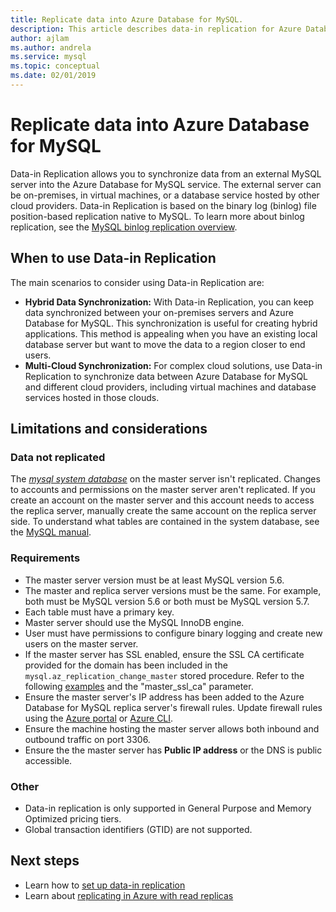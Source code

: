 ```yaml
---
title: Replicate data into Azure Database for MySQL.
description: This article describes data-in replication for Azure Database for MySQL.
author: ajlam
ms.author: andrela
ms.service: mysql
ms.topic: conceptual
ms.date: 02/01/2019
---
```


# Replicate data into Azure Database for MySQL

Data-in Replication allows you to synchronize data from an external MySQL server into the Azure Database for MySQL service. The external server can be on-premises, in virtual machines, or a database service hosted by other cloud providers. Data-in Replication is based on the binary log (binlog) file position-based replication native to MySQL. To learn more about binlog replication, see the [MySQL binlog replication overview](https://dev.mysql.com/doc/refman/5.7/en/binlog-replication-configuration-overview.html). 

## When to use Data-in Replication
The main scenarios to consider using Data-in Replication are:

- **Hybrid Data Synchronization:** With Data-in Replication, you can keep data synchronized between your on-premises servers and Azure Database for MySQL. This synchronization is useful for creating hybrid applications. This method is appealing when you have an existing local database server but want to move the data to a region closer to end users.
- **Multi-Cloud Synchronization:** For complex cloud solutions, use Data-in Replication to synchronize data between Azure Database for MySQL and different cloud providers, including virtual machines and database services hosted in those clouds.

## Limitations and considerations

### Data not replicated
The [*mysql system database*](https://dev.mysql.com/doc/refman/5.7/en/system-database.html) on the master server isn't replicated. Changes to accounts and permissions on the master server aren't replicated. If you create an account on the master server and this account needs to access the replica server, manually create the same account on the replica server side. To understand what tables are contained in the system database, see the [MySQL manual](https://dev.mysql.com/doc/refman/5.7/en/system-database.html).

### Requirements
- The master server version must be at least MySQL version 5.6. 
- The master and replica server versions must be the same. For example, both must be MySQL version 5.6 or both must be MySQL version 5.7.
- Each table must have a primary key.
- Master server should use the MySQL InnoDB engine.
- User must have permissions to configure binary logging and create new users on the master server.
- If the master server has SSL enabled, ensure the SSL CA certificate provided for the domain has been included in the `mysql.az_replication_change_master` stored procedure. Refer to the following [examples](https://docs.microsoft.com/azure/mysql/howto-data-in-replication#link-master-and-replica-servers-to-start-data-in-replication) and the "master_ssl_ca" parameter.
- Ensure the master server's IP address has been added to the Azure Database for MySQL replica server's firewall rules. Update firewall rules using the [Azure portal](https://docs.microsoft.com/azure/mysql/howto-manage-firewall-using-portal) or [Azure CLI](https://docs.microsoft.com/azure/mysql/howto-manage-firewall-using-cli).
- Ensure the machine hosting the master server allows both inbound and outbound traffic on port 3306.
- Ensure the the master server has **Public IP address** or the DNS is public accessible.

### Other
- Data-in replication is only supported in General Purpose and Memory Optimized pricing tiers.
- Global transaction identifiers (GTID) are not supported.

## Next steps
- Learn how to [set up data-in replication](howto-data-in-replication.md)
- Learn about [replicating in Azure with read replicas](concepts-read-replicas.md)
